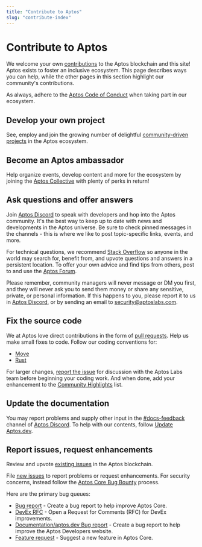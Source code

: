 ```yaml
---
title: "Contribute to Aptos"
slug: "contribute-index"
---
```


# Contribute to Aptos

We welcome your own [contributions](https://github.com/aptos-labs/aptos-core/blob/main/CONTRIBUTING.md) to the Aptos blockchain and this site! Aptos exists to foster an inclusive ecosystem. This page describes ways you can help, while the other pages in this section highlight our community's contributions.

As always, adhere to the [Aptos Code of Conduct](https://github.com/aptos-labs/aptos-core/blob/main/CODE_OF_CONDUCT.md) when taking part in our ecosystem.

## Develop your own project

See, employ and join the growing number of delightful [community-driven projects](https://github.com/aptos-foundation/ecosystem-projects) in the Aptos ecosystem.

## Become an Aptos ambassador

Help organize events, develop content and more for the ecosystem by joining the [Aptos Collective](https://aptosfoundation.org/currents/join-the-aptos-collective) with plenty of perks in return!

## Ask questions and offer answers

Join [Aptos Discord](https://discord.gg/aptoslabs) to speak with developers and hop into the Aptos community. It's the best way to keep up to date with news and developments in the Aptos universe. Be sure to check pinned messages in the channels - this is where we like to post topic-specific links, events, and more.

For technical questions, we recommend [Stack Overflow](https://stackoverflow.com/questions/tagged/aptos) so anyone in the world may search for, benefit from, and upvote questions and answers in a persistent location. To offer your own advice and find tips from others, post to and use the [Aptos Forum](https://forum.aptoslabs.com/).

Please remember, community managers will never message or DM you first, and they will never ask you to send them money or share any sensitive, private, or personal information. If this happens to you, please report it to us in [Aptos Discord](https://discord.gg/aptoslabs), or by sending an email to [security@aptoslabs.com](mailto:security@aptoslabs.com).

## Fix the source code

We at Aptos love direct contributions in the form of [pull requests](https://github.com/aptos-labs/aptos-core/pulls). Help us make small fixes to code. Follow our coding conventions for:

* [Move](../guides/move-guides/book/coding-conventions.md)
* [Rust](./rust-coding-guidelines.md)

For larger changes, [report the issue](#report-issues-request-enhancements) for discussion with the Aptos Labs team before beginning your coding work. And when done, add your enhancement to the [Community Highlights](./community/index.md) list.

## Update the documentation

You may report problems and supply other input in the [#docs-feedback](https://discord.com/channels/945856774056083548/1034215378299133974) channel of [Aptos Discord](https://discord.gg/aptoslabs). To help with our contents, follow [Update Aptos.dev](./site-updates.md).


## Report issues, request enhancements

Review and upvote [existing issues](https://github.com/aptos-labs/aptos-core/issues) in the Aptos blockchain.

File [new issues](https://github.com/aptos-labs/aptos-core/issues/new/choose) to report problems or request enhancements. For security concerns, instead follow the [Aptos Core Bug Bounty](https://github.com/aptos-labs/aptos-core/blob/main/SECURITY.md) process.

Here are the primary bug queues:

* [Bug report](https://github.com/aptos-labs/aptos-core/issues/new?assignees=&labels=bug&template=bug_report.md&title=%5BBug%5D) - Create a bug report to help improve Aptos Core.
* [DevEx RFC](https://github.com/aptos-labs/aptos-core/issues/new?assignees=&labels=DevEx&template=devex_rfc.md&title=%5BDevEx+RFC%5D+) - Open a Request for Comments (RFC) for DevEx improvements.
* [Documentation/aptos.dev Bug report](https://github.com/aptos-labs/aptos-core/issues/new?assignees=clay-aptos&labels=bug%2Cdocumentation&template=documentation_bug_report.md&title=%5BDocs%5D) - Create a bug report to help improve the Aptos Developers website.
* [Feature request](https://github.com/aptos-labs/aptos-core/issues/new?assignees=&labels=enhancement&template=feature_request.md&title=%5BFeature+Request%5D) - Suggest a new feature in Aptos Core.

